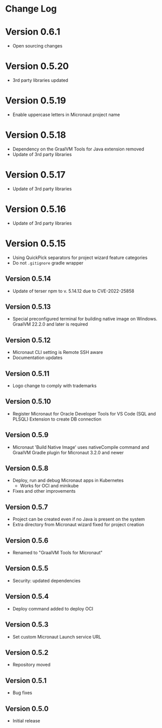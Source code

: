 # Change Log

# Version 0.6.1
* Open sourcing changes

# Version 0.5.20
* 3rd party libraries updated

# Version 0.5.19
* Enable uppercase letters in Micronaut project name

# Version 0.5.18
* Dependency on the GraalVM Tools for Java extension removed
* Update of 3rd party libraries

# Version 0.5.17
* Update of 3rd party libraries

# Version 0.5.16
* Update of 3rd party libraries

# Version 0.5.15
* Using QuickPick separators for project wizard feature categories
* Do not `.gitignore` gradle wrapper

## Version 0.5.14
* Update of terser npm to v. 5.14.12 due to CVE-2022-25858 
## Version 0.5.13
* Special preconfigured terminal for building native image on Windows. GraalVM 22.2.0 and later is required
## Version 0.5.12
* Micronaut CLI setting is Remote SSH aware
* Documentation updates

## Version 0.5.11
* Logo change to comply with trademarks

## Version 0.5.10
* Register Micronaut for Oracle Developer Tools for VS Code (SQL and PLSQL) Extension to create DB connection

## Version 0.5.9
* Micronaut 'Build Native Image' uses nativeCompile command and GraalVM Gradle plugin for Micronaut 3.2.0 and newer

## Version 0.5.8
* Deploy, run and debug Micronaut apps in Kubernetes
   * Works for OCI and minikube
* Fixes and other improvements
## Version 0.5.7
* Project can be created even if no Java is present on the system
* Extra directory from Micronaut wizard fixed for project creation

## Version 0.5.6
* Renamed to "GraalVM Tools for Micronaut"

## Version 0.5.5
* Security: updated dependencies

## Version 0.5.4
* Deploy command added to deploy OCI

## Version 0.5.3
* Set custom Micronaut Launch service URL

## Version 0.5.2
* Repository moved

## Version 0.5.1
* Bug fixes

## Version 0.5.0
* Initial release